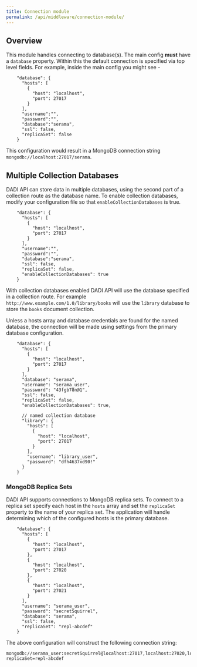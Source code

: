 ```yaml
---
title: Connection module
permalink: /api/middleware/connection-module/
---
```


## Overview

This module handles connecting to database(s). The main config **must** have a `database` property.  Within this the default connection is specified via top level fields. For example, inside the main config you might see -

```
    "database": {
      "hosts": [
        {
          "host": "localhost",
          "port": 27017
        }
      ],
      "username":"",
      "password":"",
      "database":"serama",
      "ssl": false,
      "replicaSet": false
    }
```

This configuration would result in a MongoDB connection string `mongodb://localhost:27017/serama`.

## Multiple Collection Databases

DADI API can store data in multiple databases, using the second part of a collection route as the database name. To enable collection databases, modify your configuration file so that `enableCollectionDatabases` is true.

```
    "database": {
      "hosts": [
        {
          "host": "localhost",
          "port": 27017
        }
      ],
      "username":"",
      "password":"",
      "database":"serama",
      "ssl": false,
      "replicaSet": false,
      "enableCollectionDatabases": true
    }
```

With collection databases enabled DADI API will use the database specified in a collection route. For example `http://www.example.com/1.0/library/books` will use the `library` database to store the `books` document collection.

Unless a hosts array and database credentials are found for the named database, the connection will be made using settings from the primary database configuration.

```
    "database": {
      "hosts": [
        {
          "host": "localhost",
          "port": 27017
        }
      ],
      "database": "serama",
      "username": "serama_user",
      "password": "43fgb78n@1",
      "ssl": false,
      "replicaSet": false,
      "enableCollectionDatabases": true,

      // named collection database
      "library": {
        "hosts": [
          {
            "host": "localhost",
            "port": 27017
          }
        ],
        "username": "library_user",
        "password": "dfh4637xd90!"
      }
    }
```

### MongoDB Replica Sets

DADI API supports connections to MongoDB replica sets. To connect to a replica set specify each host in the `hosts` array and set the `replicaSet` property to the name of your replica set. The application will handle determining which of the configured hosts is the primary database.

```
    "database": {
      "hosts": [
        {
          "host": "localhost",
          "port": 27017
        },
        {
          "host": "localhost",
          "port": 27020
        },
        {
          "host": "localhost",
          "port": 27021
        }
      ],
      "username": "serama_user",
      "password": "secretSquirrel",
      "database": "serama",
      "ssl": false,
      "replicaSet": "repl-abcdef"
    }
```

The above configuration will construct the following connection string:

```
mongodb://serama_user:secretSquirrel@localhost:27017,localhost:27020,localhost:27021/serama?replicaSet=repl-abcdef
```
